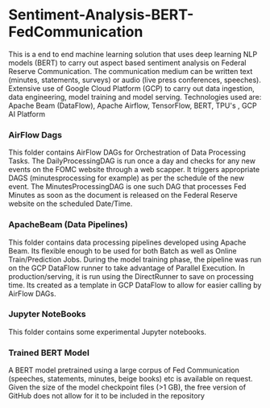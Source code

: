 # Sentiment-Analysis-BERT-FedCommunication
This is a end to end machine learning solution that uses deep learning NLP models (BERT) to carry out aspect based sentiment analysis on Federal Reserve Communication. The communication medium can be written text (minutes, statements, surveys) or audio (live press conferences, speeches). Extensive use of Google Cloud Platform (GCP) to carry out data ingestion, data engineering, model training and model serving. Technologies used are: Apache Beam (DataFlow), Apache Airflow, TensorFlow, BERT, TPU's , GCP AI Platform


### AirFlow Dags
This folder contains AirFlow DAGs for Orchestration of Data Processing Tasks. The DailyProcessingDAG is run once a day and checks for any new events on the FOMC website through a web scapper. It triggers appropriate DAGS (minutesprocessing for example) as per the schedule of the new event. The MinutesProcessingDAG is one such DAG that processes Fed Minutes as soon as the document is released on the Federal Reserve website on the scheduled Date/Time. 

### ApacheBeam (Data Pipelines)
This folder contains  data processing pipelines developed using Apache Beam. Its flexible enough to be used for both Batch as well as Online Train/Prediction Jobs. During the model training phase, the pipeline was run on the GCP DataFlow runner to take advantage of Parallel Execution. In production/serving, it is run using the DirectRunner to save on processing time. Its created as a template in GCP DataFlow to allow for easier calling by AirFlow DAGs.

### Jupyter NoteBooks
This folder contains some experimental Jupyter notebooks.

### Trained BERT Model
A BERT model pretrained using a large corpus of Fed Communication (speeches, statements, minutes, beige books) etc is available on request. Given the size of the model checkpoint files (>1 GB), the free version of GitHub does not allow for it to be included in the repository

